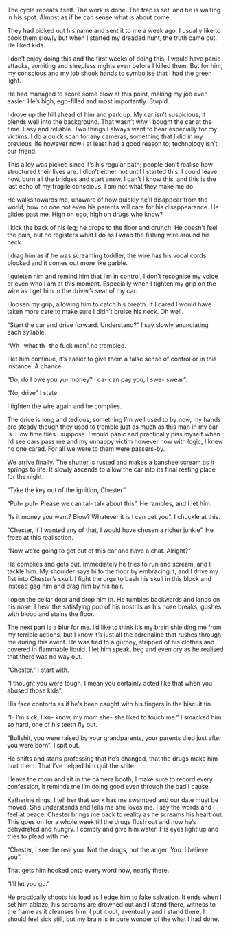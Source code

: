 The cycle repeats itself. The work is done. The trap is set, and he is waiting in his spot. Almost as if he can sense what is about come.

  
They had picked out his name and sent it to me a week ago. I usually like to cook them slowly but when I started my dreaded hunt, the truth came out. He liked kids.

  
I don’t enjoy doing this and the first weeks of doing this, I would have panic attacks, vomiting and sleepless nights even before I killed them. But for him, my conscious and my job shook hands to symbolise that I had the green light.

  
He had managed to score some blow at this point, making my job even easier. He’s high, ego-filled and most importantly. Stupid. 

  
I drove up the hill ahead of him and park up. My car isn’t suspicious, it blends well into the background. That wasn’t why I bought the car at the time. Easy and reliable. Two things I always want to hear especially for my victims. I do a quick scan for any cameras, something that I did in my previous life however now I at least had a good reason to; technology isn’t our friend. 

  
This alley was picked since it’s his regular path; people don’t realise how structured their lives are. I didn’t either not until I started this. I could leave now, burn all the bridges and start anew. I can’t I know this, and this is the last echo of my fragile conscious. I am not what they make me do. 

  
He walks towards me, unaware of how quickly he’ll disappear from the world; how no one not even his parents will care for his disappearance. He glides past me. High on ego, high on drugs who know?   


I kick the back of his leg; he drops to the floor and crunch. He doesn’t feel the pain, but he registers what I do as I wrap the fishing wire around his neck.

  
I drag him as if he was screaming toddler, the wire has his vocal cords blocked and it comes out more like garble.

  
I quieten him and remind him that I’m in control, I don’t recognise my voice or even who I am at this moment. Especially when I tighten my grip on the wire as I get him in the driver’s seat of my car.   
I loosen my grip, allowing him to catch his breath. If I cared I would have taken more care to make sure I didn’t bruise his neck. Oh well.

  
“Start the car and drive forward. Understand?” I say slowly enunciating each syllable.

  
“Wh- what th- the fuck man” he trembled. 

  
I let him continue, it’s easier to give them a false sense of control or in this instance. A chance.

   
“Do, do I owe you yu- money? I ca- can pay you, I swe- swear”. 

  
“No, drive” I state.

  
I tighten the wire again and he complies.

  
The drive is long and tedious, something I’m well used to by now, my hands are steady though they used to tremble just as much as this man in my car is. How time flies I suppose. I would panic and practically piss myself when I’d see cars pass me and my unhappy victim however now with logic, I knew no one cared. For all we were to them were passers-by.

  
We arrive finally. The shutter is rusted and makes a banshee scream as it springs to life. It slowly ascends to allow the car into its final resting place for the night.

  
“Take the key out of the ignition, Chester”.

  
“Puh- puh- Please we can tal- talk about this”. He rambles, and I let him.

  
“Is it money you want? Blow? Whatever it is I can get you”. I chuckle at this.

  
“Chester, if I wanted any of that, I would have chosen a richer junkie”. He froze at this realisation.

  
“Now we’re going to get out of this car and have a chat. Alright?” 

  
He complies and gets out. Immediately he tries to run and scream, and I tackle him. My shoulder says hi to the floor by embracing it, and I drive my fist into Chester’s skull. I fight the urge to bash his skull in this block and instead gag him and drag him by his hair. 

  
I open the cellar door and drop him in. He tumbles backwards and lands on his nose. I hear the satisfying pop of his nostrils as his nose breaks; gushes with blood and stains the floor.  

  
The next part is a blur for me. I’d like to think it’s my brain shielding me from my terrible actions, but I know it’s just all the adrenaline that rushes through me during this event. He was tied to a gurney, stripped of his clothes and covered in flammable liquid. I let him speak, beg and even cry as he realised that there was no way out.

  
“Chester.” I start with.

  
“I thought you were tough. I mean you certainly acted like that when you abused those kids”. 

  
His face contorts as if he’s been caught with his fingers in the biscuit tin.

  
“I- I’m sick, I kn- know, my mom she- she liked to touch me.” I smacked him so hard, one of his teeth fly out.

  
“Bullshit, you were raised by your grandparents, your parents died just after you were born”. I spit out.

  
He shifts and starts professing that he’s changed, that the drugs make him hurt them. That I’ve helped him quit the shite. 

  
I leave the room and sit in the camera booth, I make sure to record every confession, it reminds me I’m doing good even through the bad I cause.

  
Katherine rings, I tell her that work has me swamped and our date must be moved. She understands and tells me she loves me. I say the words and I feel at peace. Chester brings me back to reality as he screams his heart out. This goes on for a whole week till the drugs flush out and now he’s dehydrated and hungry. I comply and give him water. His eyes light up and tries to plead with me. 

  
“Chester, I see the real you. Not the drugs, not the anger. You. I believe you”. 

  
That gets him hooked onto every word now, nearly there.

  
“I’ll let you go.” 

  
He practically shoots his load as I edge him to fake salvation. It ends when I set him ablaze, his screams are drowned out and I stand there, witness to the flame as it cleanses him, I put it out, eventually and I stand there, I should feel sick still, but my brain is in pure wonder of the what I had done.